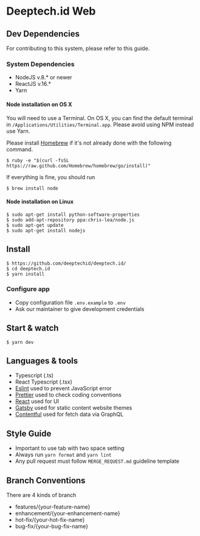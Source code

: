 # Deeptech.id Web

## Dev Dependencies

For contributing to this system, please refer to this guide.

### System Dependencies

- NodeJS v.8.\* or newer
- ReactJS v.16.\*
- Yarn

#### Node installation on OS X

You will need to use a Terminal. On OS X, you can find the default terminal in
`/Applications/Utilities/Terminal.app`.
Please avoid using NPM instead use Yarn.

Please install [Homebrew](http://brew.sh/) if it's not already done with the following command.

    $ ruby -e "$(curl -fsSL https://raw.github.com/Homebrew/homebrew/go/install)"

If everything is fine, you should run

    $ brew install node

#### Node installation on Linux

    $ sudo apt-get install python-software-properties
    $ sudo add-apt-repository ppa:chris-lea/node.js
    $ sudo apt-get update
    $ sudo apt-get install nodejs

## Install

    $ https://github.com/deeptechid/deeptech.id/
    $ cd deeptech.id
    $ yarn install

### Configure app

- Copy configuration file `.env.example` to `.env`
- Ask our maintainer to give development credentials

## Start & watch

    $ yarn dev

## Languages & tools

- Typescript (.ts)
- React Typescript (.tsx)
- [Eslint](https://eslint.org/) used to prevent JavaScript error
- [Prettier](https://npmjs.org/package/jscs) used to check coding conventions
- [React](http://facebook.github.io/react) used for UI
- [Gatsby](https://www.gatsbyjs.org) used for static content website themes
- [Contentful](https://www.contentful.com) used for fetch data via GraphQL

## Style Guide

- Important to use tab with two space setting
- Always run `yarn format` and `yarn lint`
- Any pull request must follow `MERGE_REQUEST.md` guideline template

## Branch Conventions

There are 4 kinds of branch

- features/{your-feature-name}
- enhancement/{your-enhancement-name}
- hot-fix/{your-hot-fix-name}
- bug-fix/{your-bug-fix-name}
